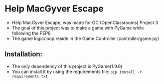 # **Help MacGyver Escape**
- Help MacGyver Escape, was made for OC (OpenClassrooms) Project 3
- The goal of this project was to make a game with PyGame while following the PEP8
- The game logic/loop reside in the Game Controller (controller/game.py)

## **Installation:**
- The only dependency of this project is PyGame(1.9.6)
- You can install it by using the requirements file: `pip install -r requirements.txt`